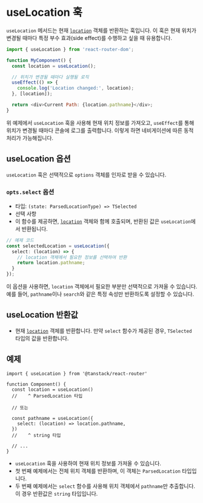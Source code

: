 # useLocation 훅

`useLocation` 메서드는 현재 [`location`](./ParsedLocationType.md) 객체를 반환하는 훅입니다. 이 훅은 현재 위치가 변경될 때마다 특정 부수 효과(side effect)를 수행하고 싶을 때 유용합니다.

```javascript
import { useLocation } from 'react-router-dom';

function MyComponent() {
  const location = useLocation();

  // 위치가 변경될 때마다 실행될 로직
  useEffect(() => {
    console.log('Location changed:', location);
  }, [location]);

  return <div>Current Path: {location.pathname}</div>;
}
```

위 예제에서 `useLocation` 훅을 사용해 현재 위치 정보를 가져오고, `useEffect`를 통해 위치가 변경될 때마다 콘솔에 로그를 출력합니다. 이렇게 하면 네비게이션에 따른 동적 처리가 가능해집니다.


## useLocation 옵션

`useLocation` 훅은 선택적으로 `options` 객체를 인자로 받을 수 있습니다.


### `opts.select` 옵션

- 타입: `(state: ParsedLocationType) => TSelected`
- 선택 사항
- 이 함수를 제공하면, [`location`](./ParsedLocationType.md) 객체와 함께 호출되며, 반환된 값은 `useLocation`에서 반환됩니다.

```typescript
// 예제 코드
const selectedLocation = useLocation({
  select: (location) => {
    // location 객체에서 필요한 정보를 선택하여 반환
    return location.pathname;
  }
});
```

이 옵션을 사용하면, `location` 객체에서 필요한 부분만 선택적으로 가져올 수 있습니다. 예를 들어, `pathname`이나 `search`와 같은 특정 속성만 반환하도록 설정할 수 있습니다.


## useLocation 반환값

- 현재 [`location`](./ParsedLocationType.md) 객체를 반환합니다. 만약 `select` 함수가 제공된 경우, `TSelected` 타입의 값을 반환합니다.


## 예제

```tsx
import { useLocation } from '@tanstack/react-router'

function Component() {
  const location = useLocation()
  //    ^ ParsedLocation 타입

  // 또는

  const pathname = useLocation({
    select: (location) => location.pathname,
  })
  //    ^ string 타입

  // ...
}
```

- `useLocation` 훅을 사용하여 현재 위치 정보를 가져올 수 있습니다.
- 첫 번째 예제에서는 전체 위치 객체를 반환하며, 이 객체는 `ParsedLocation` 타입입니다.
- 두 번째 예제에서는 `select` 함수를 사용해 위치 객체에서 `pathname`만 추출합니다. 이 경우 반환값은 `string` 타입입니다.


